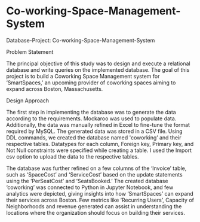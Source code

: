 # Co-working-Space-Management-System

Database-Project: Co-working-Space-Management-System

Problem Statement

The principal objective of this study was to design and execute a relational database and write queries on the implemented database. The goal of this project is to build a Coworking Space Management system for ‘SmartSpaces,’ an upcoming provider of coworking spaces aiming to expand across Boston, Massachusetts.

Design Approach

The first step in implementing the database was to generate the data according to the requirements. Mockaroo was used to populate data. Additionally, the data was manually refined in Excel to fine-tune the format required by MySQL. The generated data was stored in a CSV file. Using DDL commands, we created the database named 'coworking’ and their respective tables. Datatypes for each column, Foreign key, Primary key, and Not Null constraints were specified while creating a table. I used the Import csv option to upload the data to the respective tables. 

The database was further refined on a few columns of the ‘Invoice’ table, such as ‘SpaceCost’ and ‘ServiceCost’ based on the update statements using the ‘PerSeatCost’ and ‘SeatsBooked.’ The created database ‘coworking’ was connected to Python in Jupyter Notebook, and few analytics were depicted, giving insights into how ‘SmartSpaces’ can expand their services across Boston. Few metrics like ‘Recurring Users’, Capacity of Neighborhoods and revenue generated can assist in understanding the locations where the organization should focus on building their services. 
